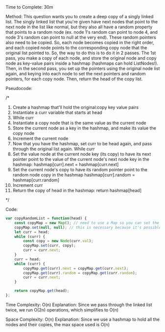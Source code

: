 Time to Complete: 30m

Method: This question wants you to create a deep copy of a singly linked list. The singly linked list that you're given have next nodes that point to the next node in the list like normal, but they also all have a random property that points to a random node (ex. node 1's random can point to node 4, and node 3's random can point to null at the very end). These random pointers also need to be copied. So, each node becomes copied in the right order, and each copied node points to the corresponding copy node that the original list pointed to. So, the way to do this is to do it in 2 passes. The 1st pass, you make a copy of each node, and store the original node and copy node as key-value pairs inside a hashmap (hashmaps can hold ListNodes!). Then, in the second pass, you set up the pointers using the original node list again, and keying into each node to set the next pointers and random pointers, for each copy node. Then, return the head of the copy list.

Pseudocode:

/*

1. Create a hashmap that'll hold the original:copy key value pairs
2. Instantiate a curr variable that starts at head
3. While curr
  1. Instantiate a copy node that is the same value as the current node
  2. Store the current node as a key in the hashmap, and make its value the copy node
  3. Increment the current node
1. Now that you have the hashmap, set curr to be head again, and pass through the original list again. While curr
  1. Set the value node at the current node key (its copy) to have its next pointer point to the value of the current node's next node key in the hashmap:
    hashmap[curr].next = hashmap[curr.next]
  2. Set the current node's copy to have its random pointer point to the random node copy in the hashmap
    hashmap[curr].random = hashmap[curr.random]
  3. Increment curr
4. Return the copy of head in the hashmap: return hashmap[head]

*/


Code:

```js
var copyRandomList = function(head) {
    const copyMap = new Map(); // need to use a Map so you can set the nodes as keys (objects can be used as keys in a Map)
    copyMap.set(null, null); // this is necessary because it's possible the copy of curr.next is null, and since there's no null key, it gets set to undefined, which is not the same as null.
    let curr = head;
    while (curr) {
        const copy = new Node(curr.val);
        copyMap.set(curr, copy);
        curr = curr.next;
    }
    curr = head;
    while (curr) {
        copyMap.get(curr).next = copyMap.get(curr.next);
        copyMap.get(curr).random = copyMap.get(curr.random);
        curr = curr.next;
    }

    return copyMap.get(head);
};
```


Time Complexity: O(n)
Explanation: Since we pass through the linked list twice, we run O(2n) operations, which simplifies to O(n)

Space Complexity: O(n)
Explanation: Since we use a hashmap to hold all the nodes and their copies, the max space used is O(n)

